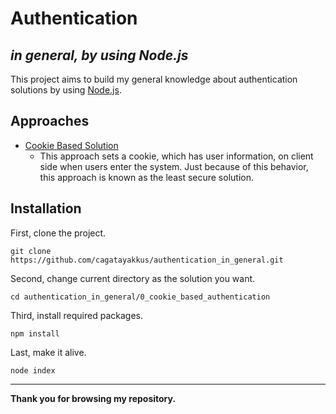 # Authentication
## _in general, by using Node.js_

This project aims to build my general knowledge about authentication solutions by using [Node.js](https://nodejs.org/).

## Approaches
- [Cookie Based Solution](https://github.com/cagatayakkus/authentication_in_general/tree/main/0_cookie_based_authentication)
    - This approach sets a cookie, which has user information, on client side when users enter the system. Just because of this behavior, this approach is known as the least secure solution.

## Installation
First, clone the project.
```
git clone https://github.com/cagatayakkus/authentication_in_general.git
```
Second, change current directory as the solution you want.
```
cd authentication_in_general/0_cookie_based_authentication
```
Third, install required packages.
```
npm install
```
Last, make it alive.
```
node index
```

---
**Thank you for browsing my repository.**